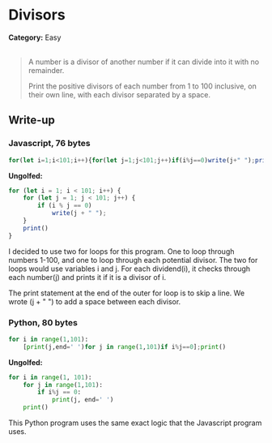 <h1>Divisors</h1>
<b>Category:</b> Easy
<br><br>

> A number is a divisor of another number if it can divide into it with no remainder.
> 
> Print the positive divisors of each number from 1 to 100 inclusive, on their own line, with each divisor separated by a space.

<h2>Write-up</h2>

<h3>Javascript, 76 bytes</h3>


```javascript
for(let i=1;i<101;i++){for(let j=1;j<101;j++)if(i%j==0)write(j+" ");print()}
```

<b>Ungolfed:</b>

```javascript
for (let i = 1; i < 101; i++) {
	for (let j = 1; j < 101; j++) {
		if (i % j == 0)
			write(j + " ");
	}
	print()
}
```


I decided to use two for loops for this program. One to loop through numbers 1-100, and one to loop through each potential divisor. The two for loops would use variables i and j. For each dividend(i), it checks through each number(j) and prints it if it is a divisor of i.

The print statement at the end of the outer for loop is to skip a line. We wrote (j + " ") to add a space between each divisor.

<h3>Python, 80 bytes</h3>


```python
for i in range(1,101):
	[print(j,end=' ')for j in range(1,101)if i%j==0];print()
```

<b>Ungolfed:</b>

```python
for i in range(1, 101):
	for j in range(1,101):
		if i%j == 0:
			print(j, end=' ')
	print()
```


This Python program uses the same exact logic that the Javascript program uses.